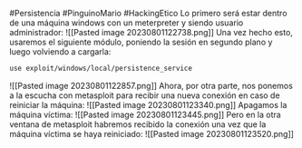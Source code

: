 #Persistencia #PinguinoMario #HackingEtico 
Lo primero será estar dentro de una máquina windows con un meterpreter y siendo usuario administrador:
![[Pasted image 20230801122738.png]]
Una vez hecho esto, usaremos el siguiente módulo, poniendo la sesión en segundo plano y luego volviendo a cargarla:
```bash
use exploit/windows/local/persistence_service
```
![[Pasted image 20230801122857.png]]
Ahora, por otra parte, nos ponemos a la escucha con metasploit para recibir una nueva conexión en caso de reiniciar la máquina:
![[Pasted image 20230801123340.png]]
Apagamos la máquina víctima:
![[Pasted image 20230801123445.png]]
Pero en la otra ventana de metasploit habremos recibido la conexión una vez que la máquina víctima se haya reiniciado:
![[Pasted image 20230801123520.png]]
